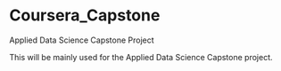 # Coursera_Capstone
Applied Data Science Capstone Project

This will be mainly used for the Applied Data Science Capstone project.

